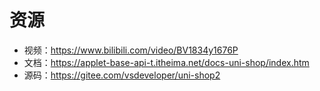 # 资源

- 视频：https://www.bilibili.com/video/BV1834y1676P
- 文档：https://applet-base-api-t.itheima.net/docs-uni-shop/index.htm
- 源码：https://gitee.com/vsdeveloper/uni-shop2